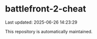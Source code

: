 # battlefront-2-cheat

Last updated: 2025-06-26 14:23:29

This repository is automatically maintained.

